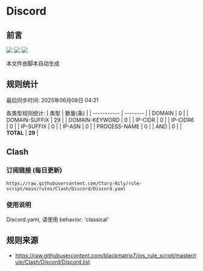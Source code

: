 # Discord

## 前言
![](https://img.shields.io/badge/%E4%B8%8B%E8%BD%BD%E8%A7%84%E5%88%99-%E5%90%88%E5%B9%B6%E8%A7%84%E5%88%99-blue) ![](https://img.shields.io/badge/%E7%BB%9F%E8%AE%A1%E6%95%B0%E9%87%8F-green) ![](https://img.shields.io/badge/%E7%94%9F%E6%88%90%E8%AE%A2%E9%98%85-8A2BE2)

本文件由脚本自动生成

## 规则统计
最后同步时间: 2025年06月08日 04:21

各类型规则统计:
| 类型        | 数量(条) |
| ----------- | -------- |
| DOMAIN       | 0        | 
| DOMAIN-SUFFIX | 29       | 
| DOMAIN-KEYWORD | 0        | 
| IP-CIDR      | 0        | 
| IP-CIDR6     | 0        | 
| IP-SUFFIX    | 0        | 
| IP-ASN       | 0        | 
| PROCESS-NAME | 0        | 
| AND          | 0        | 
| **TOTAL** | **29** | 
## Clash

### 订阅链接 (每日更新)
```
https://raw.githubusercontent.com/Ctory-Nily/rule-script/main/rules/Clash/Discord/Discord.yaml
```

### 使用说明
Discord.yaml, 请使用 behavior: 'classical'

## 规则来源
- https://raw.githubusercontent.com/blackmatrix7/ios_rule_script/master/rule/Clash/Discord/Discord.list 
